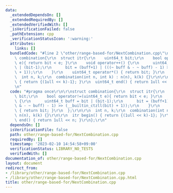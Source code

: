 ```yaml
---
data:
  _extendedDependsOn: []
  _extendedRequiredBy: []
  _extendedVerifiedWith: []
  _isVerificationFailed: false
  _pathExtension: cpp
  _verificationStatusIcon: ':warning:'
  attributes:
    links: []
  bundledCode: "#line 2 \"other/range-based-for/NextCombination.cpp\"\n\r\nstruct\
    \ combination{\r\n  struct itr{\r\n    uint64_t bit;\r\n    bool operator!=(uint64_t\
    \ e){ return bit < e; }\r\n    void operator++() {\r\n      uint64_t buff = bit\
    \ | (bit-1);\r\n      bit = (buff+1) | (((~ buff & - ~ buff) - 1) >> (__builtin_ctzll(bit)\
    \ + 1));\r\n    }\r\n    uint64_t operator*() { return bit; }\r\n  };\r\n\r\n\
    \  int n, k;\r\n  combination(int n, int k) : n(n), k(k) {}\r\n\r\n  itr begin()\
    \ { return {(1ull << k)-1}; }\r\n  uint64_t end() { return 1ull << n; }\r\n};\r\
    \n"
  code: "#pragma once\r\n\r\nstruct combination{\r\n  struct itr{\r\n    uint64_t\
    \ bit;\r\n    bool operator!=(uint64_t e){ return bit < e; }\r\n    void operator++()\
    \ {\r\n      uint64_t buff = bit | (bit-1);\r\n      bit = (buff+1) | (((~ buff\
    \ & - ~ buff) - 1) >> (__builtin_ctzll(bit) + 1));\r\n    }\r\n    uint64_t operator*()\
    \ { return bit; }\r\n  };\r\n\r\n  int n, k;\r\n  combination(int n, int k) :\
    \ n(n), k(k) {}\r\n\r\n  itr begin() { return {(1ull << k)-1}; }\r\n  uint64_t\
    \ end() { return 1ull << n; }\r\n};\r\n"
  dependsOn: []
  isVerificationFile: false
  path: other/range-based-for/NextCombination.cpp
  requiredBy: []
  timestamp: '2023-02-10 14:54:58+09:00'
  verificationStatus: LIBRARY_NO_TESTS
  verifiedWith: []
documentation_of: other/range-based-for/NextCombination.cpp
layout: document
redirect_from:
- /library/other/range-based-for/NextCombination.cpp
- /library/other/range-based-for/NextCombination.cpp.html
title: other/range-based-for/NextCombination.cpp
---
```


